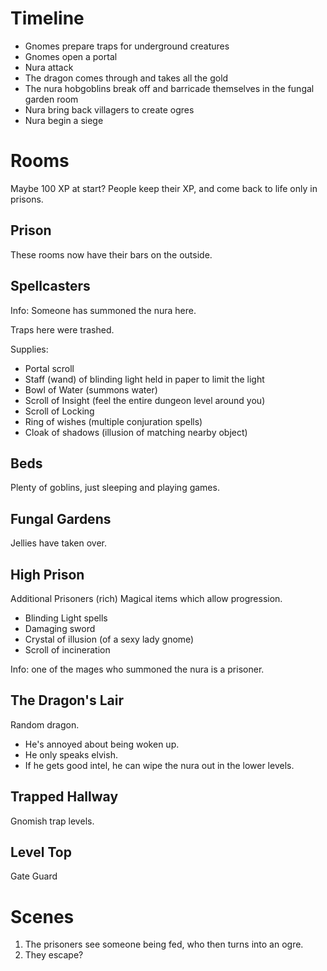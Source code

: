 Timeline
========

- Gnomes prepare traps for underground creatures
- Gnomes open a portal
- Nura attack
- The dragon comes through and takes all the gold
- The nura hobgoblins break off and barricade themselves in the fungal garden room
- Nura bring back villagers to create ogres
- Nura begin a siege

Rooms
=====

Maybe 100 XP at start?
People keep their XP, and come back to life only in prisons.

Prison
------

These rooms now have their bars on the outside.

Spellcasters
------------

Info: Someone has summoned the nura here.

Traps here were trashed.

Supplies:

- Portal scroll
- Staff (wand) of blinding light held in paper to limit the light
- Bowl of Water (summons water)
- Scroll of Insight (feel the entire dungeon level around you)
- Scroll of Locking
- Ring of wishes (multiple conjuration spells)
- Cloak of shadows (illusion of matching nearby object)

Beds
----

Plenty of goblins, just sleeping and playing games.

Fungal Gardens
--------------

Jellies have taken over.

High Prison
-----------

Additional Prisoners (rich)
Magical items which allow progression.

* Blinding Light spells
* Damaging sword
* Crystal of illusion (of a sexy lady gnome)
* Scroll of incineration

Info: one of the mages who summoned the nura is a prisoner.

The Dragon's Lair
-----------------

Random dragon.

- He's annoyed about being woken up.
- He only speaks elvish.
- If he gets good intel, he can wipe the nura out in the lower levels.

Trapped Hallway
---------------

Gnomish trap levels.

Level Top
---------
Gate Guard

Scenes
======

1. The prisoners see someone being fed, who then turns into an ogre.
1. They escape?

